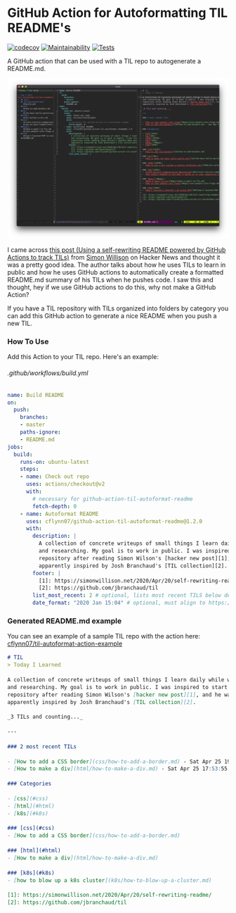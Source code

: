 # GitHub Action for Autoformatting TIL README's

[![codecov](https://codecov.io/gh/cflynn07/github-action-til-autoformat-readme/branch/master/graph/badge.svg)](https://codecov.io/gh/cflynn07/github-action-til-autoformat-readme)
[![Maintainability](https://api.codeclimate.com/v1/badges/a2d85af2b4450ba36c63/maintainability)](https://codeclimate.com/github/cflynn07/github-action-til-autoformat-readme/maintainability)
[![Tests](https://github.com/cflynn07/github-action-til-autoformat-readme/workflows/Tag%20Test%20Push/badge.svg)](https://github.com/cflynn07/github-action-til-autoformat-readme/actions?query=workflow%3A%22Tag+Test+Push%22)

A GitHub action that can be used with a TIL repo to autogenerate a README.md. 

![TIL Repo Example](./Screen_Shot_2020-04-27_at_3.44.38_PM.png)

I came across [this post (Using a self-rewriting README powered by GitHub
Actions to track TILs)][1] from [Simon Willison][3] on Hacker News and thought
it was a pretty good idea. The author talks about how he uses TILs to learn in
public and how he uses GitHub actions to automatically create a formatted
README.md summary of his TILs when he pushes code. I saw this and thought,
hey if we use GitHub actions to do this, why not make a GitHub Action?

If you have a TIL repository with TILs organized into folders by category you
can add this GitHub action to generate a nice README when you push a new TIL.

### How To Use
Add this Action to your TIL repo. Here's an example:
###### .github/workflows/build.yml
```yaml
name: Build README
on:
  push:
    branches:
    - master
    paths-ignore:
    - README.md
jobs:
  build:
    runs-on: ubuntu-latest
    steps:
    - name: Check out repo
      uses: actions/checkout@v2
      with:
        # necessary for github-action-til-autoformat-readme
        fetch-depth: 0
    - name: Autoformat README
      uses: cflynn07/github-action-til-autoformat-readme@1.2.0
      with:
        description: |
          A collection of concrete writeups of small things I learn daily while working
          and researching. My goal is to work in public. I was inspired to start this
          repository after reading Simon Wilson's [hacker new post][1], and he was
          apparently inspired by Josh Branchaud's [TIL collection][2].
        footer: |
          [1]: https://simonwillison.net/2020/Apr/20/self-rewriting-readme/
          [2]: https://github.com/jbranchaud/til
        list_most_recent: 2 # optional, lists most recent TILS below description
        date_format: "2020 Jan 15:04" # optional, must align to https://golang.org/pkg/time/#Time.Format
```

### Generated README.md example

You can see an example of a sample TIL repo with the action here:  
[cflynn07/til-autoformat-action-example](https://github.com/cflynn07/til-autoformat-action-example)

```markdown
# TIL
> Today I Learned

A collection of concrete writeups of small things I learn daily while working
and researching. My goal is to work in public. I was inspired to start this
repository after reading Simon Wilson's [hacker new post][1], and he was
apparently inspired by Josh Branchaud's [TIL collection][2].

_3 TILs and counting..._

---

### 2 most recent TILs

- [How to add a CSS border](css/how-to-add-a-border.md) - Sat Apr 25 19:39:03 2020 +0800
- [How to make a div](html/how-to-make-a-div.md) - Sat Apr 25 17:53:55 2020 +0800

### Categories

- [css](#css)
- [html](#html)
- [k8s](#k8s)

### [css](#css)
- [How to add a CSS border](css/how-to-add-a-border.md)

### [html](#html)
- [How to make a div](html/how-to-make-a-div.md)

### [k8s](#k8s)
- [how to blow up a k8s cluster](k8s/how-to-blow-up-a-cluster.md)

[1]: https://simonwillison.net/2020/Apr/20/self-rewriting-readme/
[2]: https://github.com/jbranchaud/til
```

[1]: https://news.ycombinator.com/item?id=22920437
[2]: https://simonwillison.net/2020/Apr/20/self-rewriting-readme/
[3]: https://github.com/simonw
